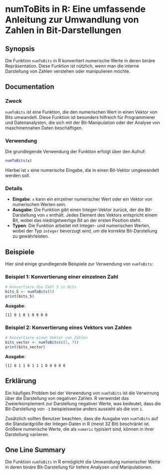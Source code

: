 <!--
Meta Description: # numToBits in R: Eine umfassende Anleitung zur Umwandlung von Zahlen in Bit-Darstellungen ## Synopsis Die Funktion `numToBits` in R konvertiert numer...
Meta Keywords: die, von, numtobits, bit, funktion
-->

# numToBits in R: Eine umfassende Anleitung zur Umwandlung von Zahlen in Bit-Darstellungen

## Synopsis
Die Funktion `numToBits` in R konvertiert numerische Werte in deren binäre Repräsentation. Diese Funktion ist nützlich, wenn man die interne Darstellung von Zahlen verstehen oder manipulieren möchte.

## Documentation
### Zweck
`numToBits` ist eine Funktion, die den numerischen Wert in einen Vektor von Bits umwandelt. Diese Funktion ist besonders hilfreich für Programmierer und Datenanalysten, die sich mit der Bit-Manipulation oder der Analyse von maschinennahen Daten beschäftigen.

### Verwendung
Die grundlegende Verwendung der Funktion erfolgt über den Aufruf:

```R
numToBits(x)
```

Hierbei ist `x` eine numerische Eingabe, die in einen Bit-Vektor umgewandelt werden soll.

### Details
- **Eingabe**: `x` kann ein einzelner numerischer Wert oder ein Vektor von numerischen Werten sein.
- **Ausgabe**: Die Funktion gibt einen Integer-Vektor zurück, der die Bit-Darstellung von `x` enthält. Jedes Element des Vektors entspricht einem Bit, wobei das niedrigstwertige Bit an der ersten Position steht.
- **Typen**: Die Funktion arbeitet mit Integer- und numerischen Werten, wobei der Typ `integer` bevorzugt wird, um die korrekte Bit-Darstellung zu gewährleisten.

## Beispiele
Hier sind einige grundlegende Beispiele zur Verwendung von `numToBits`:

### Beispiel 1: Konvertierung einer einzelnen Zahl
```R
# Konvertiere die Zahl 5 in Bits
bits_5 <- numToBits(5)
print(bits_5)
```
**Ausgabe**:
```
[1] 0 1 0 1 0 0 0 0
```

### Beispiel 2: Konvertierung eines Vektors von Zahlen
```R
# Konvertiere einen Vektor von Zahlen
bits_vector <- numToBits(c(3, 7))
print(bits_vector)
```
**Ausgabe**:
```
[1] 0 1 1 0 1 1 1 0 0 0 0 0
```

## Erklärung
Ein häufiges Problem bei der Verwendung von `numToBits` ist die Verwirrung über die Darstellung von negativen Zahlen. R verwendet das Zweierkomplement zur Darstellung negativer Werte, was bedeutet, dass die Bit-Darstellung von `-1` beispielsweise anders aussieht als die von `1`. 

Zusätzlich sollten Benutzer beachten, dass die Ausgabe von `numToBits` auf die Standardgröße der Integer-Daten in R (meist 32 Bit) beschränkt ist. Größere numerische Werte, die als `numeric` typisiert sind, können in ihrer Darstellung variieren.

## One Line Summary
Die Funktion `numToBits` in R ermöglicht die Umwandlung numerischer Werte in deren binäre Bit-Darstellung für tiefere Analysen und Manipulationen.